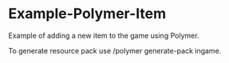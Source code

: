 # Example-Polymer-Item
Example of adding a new item to the game using Polymer.

To generate resource pack use /polymer generate-pack ingame.
